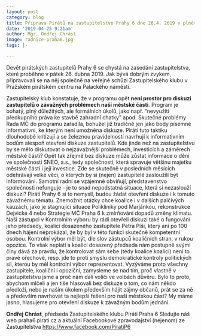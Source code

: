 ```yaml
---
layout: post
category: blog
title: Příprava Pirátů na zastupitelstvo Prahy 6 dne 26.4. 2019 v plném proudu
date: '2019-04-25 9:21am'
author: Mgr. Ondřej Chrást
image: radnice-praha6.jpg
tags: |-

---
```


Devět pirátských zastupitelů Prahy 6 se chystá na zasedání zastupitelstva, které proběhne v pátek 26. dubna 2019. Jak bývá dobrým 
zvykem, připravovali se na něj společně na veřejné schůzi Zastupitelského klubu v Pražském pirátském centru na Palackého náměstí. 

Zastupitelský klub konstatuje, že v programu opět **není prostor pro diskuzi zastupitelů o závažných problémech naší městské části**. 
Program je bohatý, plný důležitých, ale formálních úkolů, jako např. “nevyužití předkupního práva ke stavbě zahradní chatky” apod. 
Skutečné problémy Rada MČ do programu zařadila, bohužel již tradičně jen jako body písemné informativní, ke kterým není umožněna diskuze. Piráti tuto taktiku dlouhodobě kritizují a se železnou pravidelností navrhují k informativním bodům alespoň otevření diskuze zastupitelů. Kde jinde než na zastupitelstvu by se mělo diskutovat o nejzávažnější problémech, investicích a záměrech městské části? 
Opět tak zřejmě bez diskuze může zůstat informace o dění ve společnosti SNEO, a.s., tedy společnosti, která spravuje většinu majetku 
městské části i její investice. Zde se skutečně v posledních měsících odehrávají velké věci, o kterých by si (nejen) zastupitelé 
zasloužili být informováni. Samotní radní se vzájemně obviňují, představenstvo společnosti nefunguje - je to snad nepodstatná situace, 
která si nezaslouží diskuzi? Piráti Prahy 6 si to nemyslí, budou žádat otevření diskuze i k tomuto závažnému tématu. Znemožnit otázky chce koalice i v dalších palčivých kauzách, jako je stagnující situace Polikliniky pod Marjánkou, rekonstrukce Dejvické 4 nebo Strategie MČ Praha 6 k zmírňování dopadů změny klimatu.
Naši zástupci v Kontrolním výboru by rádi otevřeli diskuzi také o fungování jeho předsedy, koalicí dosazeného zastupitele Petra Píši, 
který ani po 100 dnech hájení neprokázal, že by byl v této funkci skutečně kompetentní osobou. Kontrolní výbor měl být, dle slov zástupců koaličních stran, v rukou opozice. To však neplatí a koalicí dosazený předseda nám postupně svými činy dává za pravdu, že kontrolovat sám sebe (tedy koalice koalici) není to pravé ořechové, resp. jde to proti smyslu demokratické kontroly politických sil, kterou by měl kontrolní výbor reprezentovat. 
Vyzýváme proto všechny zastupitele, koaliční i opoziční, zamysleme se nad tím, proč vlastně v zastupitelstvu jsme a proč nám dali voliči 
ve volbách důvěru. Bylo to proto, abychom mlčeli a jen tiše hlasovali bez diskuze o tom, co nám někdo předloží, nebo je naším úkolem 
především hájit zájmy občanů, prát se za ně a především navrhovat ta nejlepší řešení pro naši městskou část? My máme jasno, 
hlasujeme pro otevření diskuze k závažným bodům jednání. 


**Ondřej Chrást**, předseda Zastupitelského klubu 
Piráti Praha 6
Sledujte náš web praha6.pirati.cz 
a aktuální Facebookové zpravodajství (nejenom) ze Zastupitelstva  https://www.facebook.com/PiratiP6
